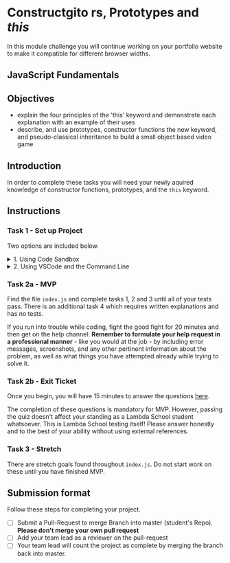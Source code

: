 # Constructgito rs, Prototypes and _this_

In this module challenge you will continue working on your portfolio website to make it compatible for different browser widths.

## JavaScript Fundamentals

## Objectives

- explain the four principles of the 'this' keyword and demonstrate each explanation with an example of their uses
- describe, and use prototypes, constructor functions the new keyword, and pseudo-classical inheritance to build a small object based video game

## Introduction

In order to complete these tasks you will need your newly aquired knowledge of constructor functions, prototypes, and the `this` keyword.

## Instructions

### Task 1 - Set up Project

Two options are included below.

<details>
  <summary>1. Using Code Sandbox</summary>

- Launch the sandbox using the link below.
- Sign into Code Sandbox.
- Fork the sandbox.
- See your tests running on the "Browser" tab (NOT the "Tests" tab).
- The way you'll submit your work will be by pasting a link to your fork into the submission form.

[LAUNCH ON CODESANDBOX 🚀](https://codesandbox.io/s/github/LambdaSchool/JS-Exercise-Prototype?previewwindow=browser)

  <img alt='instructions Code Sandbox' src='./instructionsCodeSandbox.png'>
</details>

<details>
  <summary>2. Using VSCode and the Command Line</summary>

1. Fork repo and add TL as collaborator on Github.
1. Clone _your_ fork (not Lambda's repo by mistake!).
1. `cd` into your newly cloned repository.
1. Create a new branch by typing `git checkout -b <firstName-lastName>`.
1. Install dependencies by typing `npm install`.
1. Run tests by typing `npm run test:watch`.
1. Work on your branch, push commits and create PR as usual.
1. Make sure to commit often!!

  <img alt='instructions VSCode' src='./instructionsVScode.png'>
</details>

### Task 2a - MVP

Find the file `index.js` and complete tasks 1, 2 and 3 until all of your tests pass.
There is an additional task 4 which requires written explanations and has no tests.

If you run into trouble while coding, fight the good fight for 20 minutes and then get on the help channel. **Remember to formulate your help request in a professional manner** - like you would at the job - by including error messages, screenshots, and any other pertinent information about the problem, as well as what things you have attempted already while trying to solve it.

### Task 2b - Exit Ticket

Once you begin, you will have 15 minutes to answer the questions [here](https://app.codesignal.com/public-test/bvaz9NW52Asuc8DGZ/LK7SEZ9FcLpjgj).

The completion of these questions is mandatory for MVP. However, passing the quiz doesn't affect your standing as a Lambda School student whatsoever. This is Lambda School testing itself! Please answer honestly and to the best of your ability without using external references.

### Task 3 - Stretch

There are stretch goals found throughout `index.js`. Do not start work on these until you have finished MVP.

## Submission format

Follow these steps for completing your project.

- [ ] Submit a Pull-Request to merge <firstName-lastName> Branch into master (student's Repo). **Please don't merge your own pull request**
- [ ] Add your team lead as a reviewer on the pull-request
- [ ] Your team lead will count the project as complete by merging the branch back into master.
